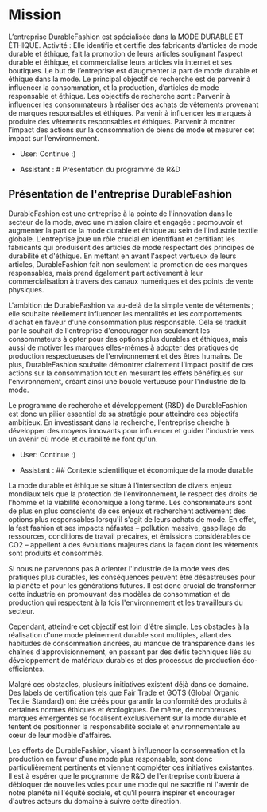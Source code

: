 # Mission

L’entreprise DurableFashion est spécialisée dans la MODE DURABLE ET ÉTHIQUE.
Activité : Elle identifie et certifie des fabricants d’articles de mode durable et éthique, fait la promotion de leurs articles soulignant l’aspect durable et éthique, et commercialise leurs articles via internet et ses boutiques.
Le but de l’entreprise est d’augmenter la part de mode durable et éthique dans la mode.
Le principal objectif de recherche est de parvenir à influencer la consommation, et la production, d’articles de mode responsable et éthique.
Les objectifs de recherche sont :
Parvenir à influencer les consommateurs à réaliser des achats de vêtements provenant de marques responsables et éthiques.
Parvenir à influencer les marques à produire des vêtements responsables et éthiques.
Parvenir à montrer l’impact des actions sur la consommation de biens de mode et mesurer cet impact sur l’environnement.


- User: Continue :)

- Assistant : # Présentation du programme de R&D

## Présentation de l'entreprise DurableFashion

DurableFashion est une entreprise à la pointe de l'innovation dans le secteur de la mode, avec une mission claire et engagée : promouvoir et augmenter la part de la mode durable et éthique au sein de l'industrie textile globale. L'entreprise joue un rôle crucial en identifiant et certifiant les fabricants qui produisent des articles de mode respectant des principes de durabilité et d'éthique. En mettant en avant l'aspect vertueux de leurs articles, DurableFashion fait non seulement la promotion de ces marques responsables, mais prend également part activement à leur commercialisation à travers des canaux numériques et des points de vente physiques.

L'ambition de DurableFashion va au-delà de la simple vente de vêtements ; elle souhaite réellement influencer les mentalités et les comportements d'achat en faveur d'une consommation plus responsable. Cela se traduit par le souhait de l'entreprise d'encourager non seulement les consommateurs à opter pour des options plus durables et éthiques, mais aussi de motiver les marques elles-mêmes à adopter des pratiques de production respectueuses de l'environnement et des êtres humains. De plus, DurableFashion souhaite démontrer clairement l'impact positif de ces actions sur la consommation tout en mesurant les effets bénéfiques sur l'environnement, créant ainsi une boucle vertueuse pour l'industrie de la mode. 

Le programme de recherche et développement (R&D) de DurableFashion est donc un pilier essentiel de sa stratégie pour atteindre ces objectifs ambitieux. En investissant dans la recherche, l'entreprise cherche à développer des moyens innovants pour influencer et guider l'industrie vers un avenir où mode et durabilité ne font qu'un.

- User: Continue :)

- Assistant : ## Contexte scientifique et économique de la mode durable

La mode durable et éthique se situe à l'intersection de divers enjeux mondiaux tels que la protection de l'environnement, le respect des droits de l'homme et la viabilité économique à long terme. Les consommateurs sont de plus en plus conscients de ces enjeux et recherchent activement des options plus responsables lorsqu'il s'agit de leurs achats de mode. En effet, la fast fashion et ses impacts néfastes – pollution massive, gaspillage de ressources, conditions de travail précaires, et émissions considérables de CO2 – appellent à des évolutions majeures dans la façon dont les vêtements sont produits et consommés.

Si nous ne parvenons pas à orienter l'industrie de la mode vers des pratiques plus durables, les conséquences peuvent être désastreuses pour la planète et pour les générations futures. Il est donc crucial de transformer cette industrie en promouvant des modèles de consommation et de production qui respectent à la fois l'environnement et les travailleurs du secteur.

Cependant, atteindre cet objectif est loin d'être simple. Les obstacles à la réalisation d'une mode pleinement durable sont multiples, allant des habitudes de consommation ancrées, au manque de transparence dans les chaînes d'approvisionnement, en passant par des défis techniques liés au développement de matériaux durables et des processus de production éco-efficientes.

Malgré ces obstacles, plusieurs initiatives existent déjà dans ce domaine. Des labels de certification tels que Fair Trade et GOTS (Global Organic Textile Standard) ont été créés pour garantir la conformité des produits à certaines normes éthiques et écologiques. De même, de nombreuses marques émergentes se focalisent exclusivement sur la mode durable et tentent de positionner la responsabilité sociale et environnementale au cœur de leur modèle d'affaires.

Les efforts de DurableFashion, visant à influencer la consommation et la production en faveur d'une mode plus responsable, sont donc particulièrement pertinents et viennent compléter ces initiatives existantes. Il est à espérer que le programme de R&D de l'entreprise contribuera à débloquer de nouvelles voies pour une mode qui ne sacrifie ni l'avenir de notre planète ni l'équité sociale, et qu'il pourra inspirer et encourager d'autres acteurs du domaine à suivre cette direction.